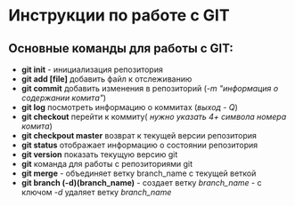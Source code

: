 # Инструкции по работе с GIT

## Основные команды для работы с GIT:
- **git init** - инициализация репозитория
- **git add [file]** добавить файл к отслеживанию
- **git commit** добавить изменения в репозиторий (*-m "информация о содержании комита"*)
- **git log** посмотреть информацию о коммитах (*выход - Q*)
- **git checkout** перейти к коммиту( *нужно указать 4+ символа номера комита*)
- **git checkpout master** возврат к текущей версии репозитория
- **git status** отображает информацию о состоянии репозитория
- **git version** показать текущую версию git
- **git** команда для работы с репозиториями git
- **git merge** - объединяет ветку branch_name с текущей веткой
- **git branch (-d)(branch_name)**
        - создает ветку *branch_name*
        - с ключом *-d* удаляет ветку *branch_name*


